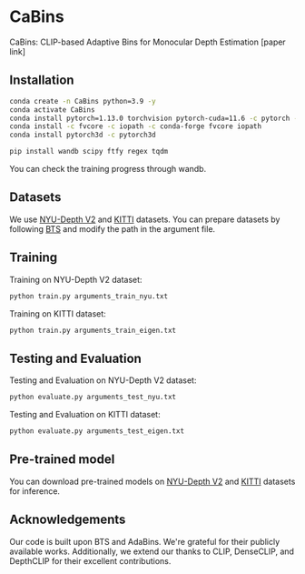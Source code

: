 # CaBins
CaBins: CLIP-based Adaptive Bins for Monocular Depth Estimation
[paper link]

## Installation
```bash
conda create -n CaBins python=3.9 -y
conda activate CaBins 
conda install pytorch=1.13.0 torchvision pytorch-cuda=11.6 -c pytorch -c nvidia
conda install -c fvcore -c iopath -c conda-forge fvcore iopath
conda install pytorch3d -c pytorch3d

pip install wandb scipy ftfy regex tqdm
```
You can check the training progress through wandb.

## Datasets
We use [NYU-Depth V2](https://cs.nyu.edu/~fergus/datasets/nyu_depth_v2.html) and [KITTI](https://www.cvlibs.net/datasets/kitti/eval_depth.php?benchmark=depth_prediction) datasets.
You can prepare datasets by following [BTS](https://github.com/cleinc/bts/tree/master) and modify the path in the argument file.

## Training
Training on NYU-Depth V2 dataset:
```bash
python train.py arguments_train_nyu.txt
```
Training on KITTI dataset:
```bash
python train.py arguments_train_eigen.txt
```

## Testing and Evaluation
Testing and Evaluation on NYU-Depth V2 dataset:
```bash
python evaluate.py arguments_test_nyu.txt
```
Testing and Evaluation on KITTI dataset:
```bash
python evaluate.py arguments_test_eigen.txt
```

## Pre-trained model
You can download pre-trained models on [NYU-Depth V2](https://drive.google.com/file/d/1zdx8H1YCt71D9zLpfiovvt08dHmBD-bJ/view?usp=sharing) and [KITTI](https://drive.google.com/file/d/1ZwW3I5qN6gqrxfoXrLf-18lvM8xkcymJ/view?usp=sharing) datasets for inference.

## Acknowledgements
Our code is built upon BTS and AdaBins. We're grateful for their publicly available works.
Additionally, we extend our thanks to CLIP, DenseCLIP, and DepthCLIP for their excellent contributions.
